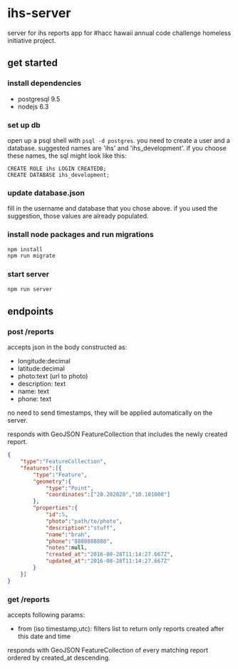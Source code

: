 # ihs-server
server for ihs reports app for #hacc hawaii annual code challenge homeless initiative project.

## get started
### install dependencies

- postgresql 9.5
- nodejs 6.3

### set up db

open up a psql shell with `psql -d postgres`. you need to create a user and a database. suggested names are 'ihs' and 'ihs_development'. if you choose these names, the sql might look like this:

```
CREATE ROLE ihs LOGIN CREATEDB;
CREATE DATABASE ihs_development;
```

### update database.json
fill in the username and database that you chose above. if you used the suggestion, those values are already populated.

### install node packages and run migrations

```bash
npm install
npm run migrate
```

### start server
```bash
npm run server
```

## endpoints

### post /reports
accepts json in the body constructed as:
- longitude:decimal
- latitude:decimal
- photo:text (url to photo)
- description: text
- name: text
- phone: text

no need to send timestamps, they will be applied automatically on the server.

responds with GeoJSON FeatureCollection that includes the newly created report.

```json
{
    "type":"FeatureCollection",
    "features":[{
        "type":"Feature",
        "geometry":{
            "type":"Point",
            "coordinates":["20.202020","10.101000"]
        },
        "properties":{
            "id":5,
            "photo":"path/to/photo",
            "description":"stuff",
            "name":"brah",
            "phone":"8888888888",
            "notes":null,
            "created_at":"2016-08-28T11:14:27.667Z",
            "updated_at":"2016-08-28T11:14:27.667Z"
        }
    }]
}
```

### get /reports
accepts following params:

- from (iso timestamp,utc): filters list to return only reports created after this date and time

responds with GeoJSON FeatureCollection of every matching report ordered by created_at descending.